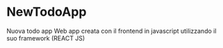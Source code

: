 # NewTodoApp
Nuova todo app
Web app creata con il frontend in javascript utilizzando il suo framework (REACT JS) 
